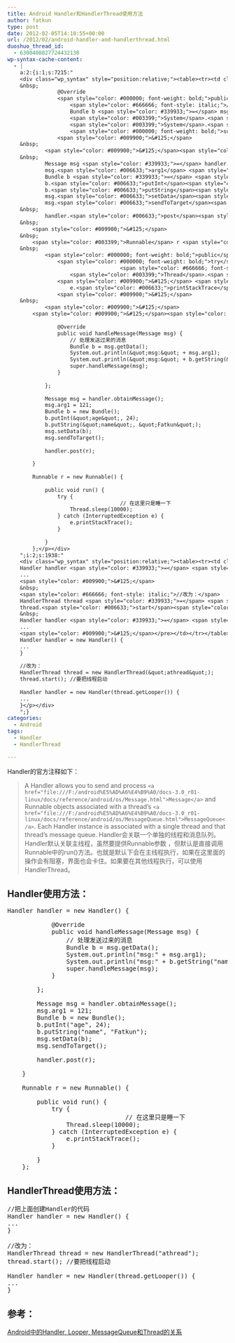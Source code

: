 ```yaml
---
title: Android Handler和HandlerThread使用方法
author: fatkun
type: post
date: 2012-02-05T14:10:55+00:00
url: /2012/02/android-handler-and-handlerthread.html
duoshuo_thread_id:
  - 6300408827724432130
wp-syntax-cache-content:
  - |
    a:2:{i:1;s:7215:"
    <div class="wp_syntax" style="position:relative;"><table><tr><td class="code"><pre class="java" style="font-family:monospace;">        Handler handler <span style="color: #339933;">=</span> <span style="color: #000000; font-weight: bold;">new</span> Handler<span style="color: #009900;">&#40;</span><span style="color: #009900;">&#41;</span> <span style="color: #009900;">&#123;</span>
    &nbsp;
    			@Override
    			<span style="color: #000000; font-weight: bold;">public</span> <span style="color: #000066; font-weight: bold;">void</span> handleMessage<span style="color: #009900;">&#40;</span>Message msg<span style="color: #009900;">&#41;</span> <span style="color: #009900;">&#123;</span>
    				<span style="color: #666666; font-style: italic;">// 处理发送过来的消息</span>
    				Bundle b <span style="color: #339933;">=</span> msg.<span style="color: #006633;">getData</span><span style="color: #009900;">&#40;</span><span style="color: #009900;">&#41;</span><span style="color: #339933;">;</span>
    				<span style="color: #003399;">System</span>.<span style="color: #006633;">out</span>.<span style="color: #006633;">println</span><span style="color: #009900;">&#40;</span><span style="color: #0000ff;">&quot;msg:&quot;</span> <span style="color: #339933;">+</span> msg.<span style="color: #006633;">arg1</span><span style="color: #009900;">&#41;</span><span style="color: #339933;">;</span>
    				<span style="color: #003399;">System</span>.<span style="color: #006633;">out</span>.<span style="color: #006633;">println</span><span style="color: #009900;">&#40;</span><span style="color: #0000ff;">&quot;msg:&quot;</span> <span style="color: #339933;">+</span> b.<span style="color: #006633;">getString</span><span style="color: #009900;">&#40;</span><span style="color: #0000ff;">&quot;name&quot;</span><span style="color: #009900;">&#41;</span> <span style="color: #339933;">+</span> <span style="color: #0000ff;">&quot; - age:&quot;</span> <span style="color: #339933;">+</span> b.<span style="color: #006633;">getInt</span><span style="color: #009900;">&#40;</span><span style="color: #0000ff;">&quot;age&quot;</span><span style="color: #009900;">&#41;</span><span style="color: #009900;">&#41;</span><span style="color: #339933;">;</span>
    				<span style="color: #000000; font-weight: bold;">super</span>.<span style="color: #006633;">handleMessage</span><span style="color: #009900;">&#40;</span>msg<span style="color: #009900;">&#41;</span><span style="color: #339933;">;</span>
    			<span style="color: #009900;">&#125;</span>
    &nbsp;
            <span style="color: #009900;">&#125;</span><span style="color: #339933;">;</span>
    &nbsp;
            Message msg <span style="color: #339933;">=</span> handler.<span style="color: #006633;">obtainMessage</span><span style="color: #009900;">&#40;</span><span style="color: #009900;">&#41;</span><span style="color: #339933;">;</span>
            msg.<span style="color: #006633;">arg1</span> <span style="color: #339933;">=</span> <span style="color: #cc66cc;">121</span><span style="color: #339933;">;</span>
            Bundle b <span style="color: #339933;">=</span> <span style="color: #000000; font-weight: bold;">new</span> Bundle<span style="color: #009900;">&#40;</span><span style="color: #009900;">&#41;</span><span style="color: #339933;">;</span>
            b.<span style="color: #006633;">putInt</span><span style="color: #009900;">&#40;</span><span style="color: #0000ff;">&quot;age&quot;</span>, <span style="color: #cc66cc;">24</span><span style="color: #009900;">&#41;</span><span style="color: #339933;">;</span>
            b.<span style="color: #006633;">putString</span><span style="color: #009900;">&#40;</span><span style="color: #0000ff;">&quot;name&quot;</span>, <span style="color: #0000ff;">&quot;Fatkun&quot;</span><span style="color: #009900;">&#41;</span><span style="color: #339933;">;</span>
            msg.<span style="color: #006633;">setData</span><span style="color: #009900;">&#40;</span>b<span style="color: #009900;">&#41;</span><span style="color: #339933;">;</span>
            msg.<span style="color: #006633;">sendToTarget</span><span style="color: #009900;">&#40;</span><span style="color: #009900;">&#41;</span><span style="color: #339933;">;</span>
    &nbsp;
            handler.<span style="color: #006633;">post</span><span style="color: #009900;">&#40;</span>r<span style="color: #009900;">&#41;</span><span style="color: #339933;">;</span>
    &nbsp;
        <span style="color: #009900;">&#125;</span>
    &nbsp;
        <span style="color: #003399;">Runnable</span> r <span style="color: #339933;">=</span> <span style="color: #000000; font-weight: bold;">new</span> <span style="color: #003399;">Runnable</span><span style="color: #009900;">&#40;</span><span style="color: #009900;">&#41;</span> <span style="color: #009900;">&#123;</span>
    &nbsp;
    		<span style="color: #000000; font-weight: bold;">public</span> <span style="color: #000066; font-weight: bold;">void</span> run<span style="color: #009900;">&#40;</span><span style="color: #009900;">&#41;</span> <span style="color: #009900;">&#123;</span>
    			<span style="color: #000000; font-weight: bold;">try</span> <span style="color: #009900;">&#123;</span>
                                    <span style="color: #666666; font-style: italic;">// 在这里只是睡一下</span>
    				<span style="color: #003399;">Thread</span>.<span style="color: #006633;">sleep</span><span style="color: #009900;">&#40;</span><span style="color: #cc66cc;">10000</span><span style="color: #009900;">&#41;</span><span style="color: #339933;">;</span>
    			<span style="color: #009900;">&#125;</span> <span style="color: #000000; font-weight: bold;">catch</span> <span style="color: #009900;">&#40;</span><span style="color: #003399;">InterruptedException</span> e<span style="color: #009900;">&#41;</span> <span style="color: #009900;">&#123;</span>
    				e.<span style="color: #006633;">printStackTrace</span><span style="color: #009900;">&#40;</span><span style="color: #009900;">&#41;</span><span style="color: #339933;">;</span>
    			<span style="color: #009900;">&#125;</span>
    &nbsp;
    		<span style="color: #009900;">&#125;</span>
    	<span style="color: #009900;">&#125;</span><span style="color: #339933;">;</span></pre></td></tr></table><p class="theCode" style="display:none;">        Handler handler = new Handler() {
    
    			@Override
    			public void handleMessage(Message msg) {
    				// 处理发送过来的消息
    				Bundle b = msg.getData();
    				System.out.println(&quot;msg:&quot; + msg.arg1);
    				System.out.println(&quot;msg:&quot; + b.getString(&quot;name&quot;) + &quot; - age:&quot; + b.getInt(&quot;age&quot;));
    				super.handleMessage(msg);
    			}
    
            };
    
            Message msg = handler.obtainMessage();
            msg.arg1 = 121;
            Bundle b = new Bundle();
            b.putInt(&quot;age&quot;, 24);
            b.putString(&quot;name&quot;, &quot;Fatkun&quot;);
            msg.setData(b);
            msg.sendToTarget();
    
            handler.post(r);
    
        }
    
        Runnable r = new Runnable() {
    
    		public void run() {
    			try {
                                    // 在这里只是睡一下
    				Thread.sleep(10000);
    			} catch (InterruptedException e) {
    				e.printStackTrace();
    			}
    
    		}
    	};</p></div>
    ";i:2;s:1938:"
    <div class="wp_syntax" style="position:relative;"><table><tr><td class="code"><pre class="java" style="font-family:monospace;"><span style="color: #666666; font-style: italic;">//把上面创建Handler的代码</span>
    Handler handler <span style="color: #339933;">=</span> <span style="color: #000000; font-weight: bold;">new</span> Handler<span style="color: #009900;">&#40;</span><span style="color: #009900;">&#41;</span> <span style="color: #009900;">&#123;</span>
    ...
    <span style="color: #009900;">&#125;</span>
    &nbsp;
    <span style="color: #666666; font-style: italic;">//改为：</span>
    HandlerThread thread <span style="color: #339933;">=</span> <span style="color: #000000; font-weight: bold;">new</span> HandlerThread<span style="color: #009900;">&#40;</span><span style="color: #0000ff;">&quot;athread&quot;</span><span style="color: #009900;">&#41;</span><span style="color: #339933;">;</span>
    thread.<span style="color: #006633;">start</span><span style="color: #009900;">&#40;</span><span style="color: #009900;">&#41;</span><span style="color: #339933;">;</span> <span style="color: #666666; font-style: italic;">//要把线程启动</span>
    &nbsp;
    Handler handler <span style="color: #339933;">=</span> <span style="color: #000000; font-weight: bold;">new</span> Handler<span style="color: #009900;">&#40;</span>thread.<span style="color: #006633;">getLooper</span><span style="color: #009900;">&#40;</span><span style="color: #009900;">&#41;</span><span style="color: #009900;">&#41;</span> <span style="color: #009900;">&#123;</span>
    ...
    <span style="color: #009900;">&#125;</span></pre></td></tr></table><p class="theCode" style="display:none;">//把上面创建Handler的代码
    Handler handler = new Handler() {
    ...
    }
    
    //改为：
    HandlerThread thread = new HandlerThread(&quot;athread&quot;);
    thread.start(); //要把线程启动
            
    Handler handler = new Handler(thread.getLooper()) {
    ...
    }</p></div>
    ";}
categories:
  - Android
tags:
  - Handler
  - HandlerThread

---
```

Handler的官方注释如下：
> A Handler allows you to send and process `<a href="file:///F:/android%E5%AD%A6%E4%B9%A0/docs-3.0_r01-linux/docs/reference/android/os/Message.html">Message</a>` and Runnable objects associated with a thread&#8217;s `<a href="file:///F:/android%E5%AD%A6%E4%B9%A0/docs-3.0_r01-linux/docs/reference/android/os/MessageQueue.html">MessageQueue</a>`. Each Handler instance is associated with a single thread and that thread&#8217;s message queue.
Handler会关联一个单独的线程和消息队列。Handler默认关联主线程，虽然要提供Runnable参数 ，但默认是直接调用Runnable中的run()方法。也就是默认下会在主线程执行，如果在这里面的操作会有阻塞，界面也会卡住。如果要在其他线程执行，可以使用HandlerThread。
## Handler使用方法：

<pre lang="java">Handler handler = new Handler() {

			@Override
			public void handleMessage(Message msg) {
				// 处理发送过来的消息
				Bundle b = msg.getData();
				System.out.println("msg:" + msg.arg1);
				System.out.println("msg:" + b.getString("name") + " - age:" + b.getInt("age"));
				super.handleMessage(msg);
			}

        };

        Message msg = handler.obtainMessage();
        msg.arg1 = 121;
        Bundle b = new Bundle();
        b.putInt("age", 24);
        b.putString("name", "Fatkun");
        msg.setData(b);
        msg.sendToTarget();

        handler.post(r);

    }

    Runnable r = new Runnable() {

		public void run() {
			try {
                                // 在这里只是睡一下
				Thread.sleep(10000);
			} catch (InterruptedException e) {
				e.printStackTrace();
			}

		}
	};</pre>
## HandlerThread使用方法：

<pre escaped="true" lang="java">//把上面创建Handler的代码
Handler handler = new Handler() {
...
}

//改为：
HandlerThread thread = new HandlerThread("athread");
thread.start(); //要把线程启动
        
Handler handler = new Handler(thread.getLooper()) {
...
}</pre>
## 参考：

<a href="http://www.cnblogs.com/xirihanlin/archive/2011/04/11/2012746.html" title="Android中的Handler, Looper, MessageQueue和Thread" target="_blank">Android中的Handler, Looper, MessageQueue和Thread的关系</a>